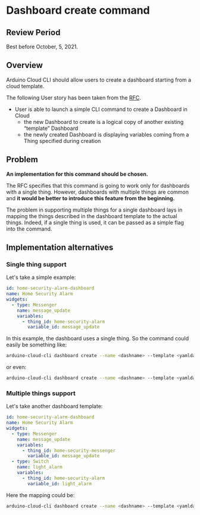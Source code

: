 # Dashboard create command

## Review Period

Best before October, 5, 2021.

## Overview
Arduino Cloud CLI should allow users to create a dashboard starting from a cloud template.

The following User story has been taken from the [RFC](https://arduino.atlassian.net/wiki/spaces/FTWEB/pages/2761064740/Arduino+Cloud+CLI).
* User is able to launch a simple CLI command to create a Dashboard in Cloud
  * the new Dashboard to create is a logical copy of another existing “template” Dashboard
  * the newly created Dashboard is displaying variables coming from a Thing specified during creation

## Problem
**An implementation for this command should be chosen.**

The RFC specifies that this command is going to work only for dashboards with a single thing. However, dashboards with multiple things are common and **it would be better to introduce this feature from the beginning.**

The problem in supporting multiple things for a single dashboard lays in mapping the things described in the dashboard template to the actual things.
Indeed, if a single thing is used, it can be passed as a simple flag into the command.

## Implementation alternatives

### Single thing support

Let's take a simple example:
```YAML
id: home-security-alarm-dashboard
name: Home Security Alarm
widgets:
  - type: Messenger
    name: message_update
    variables:
      - thing_id: home-security-alarm
        variable_id: message_update
```
In this example, the dashboard uses a single thing. So the command could easily be something like: 

```sh
arduino-cloud-cli dashboard create --name <dashname> --template <yamldashtemplfile> --thing-id <mythingid>
```

or even:

```sh
arduino-cloud-cli dashboard create --name <dashname> --template <yamldashtemplfile> --thing-override <home-security-alarm>=<mythingid>
```

### Multiple things support

Let's take another dashboard template:
```YAML
id: home-security-alarm-dashboard
name: Home Security Alarm
widgets:
  - type: Messenger
    name: message_update
    variables:
      - thing_id: home-security-messenger
        variable_id: message_update
  - type: Switch
    name: light_alarm
    variables:
      - thing_id: home-security-alarm
        variable_id: light_alarm
```
Here the mapping could be:

```sh
arduino-cloud-cli dashboard create --name <dashname> --template <yamldashtemplfile> --thing-override home-security-alarm=<mythingid1>,home-security-messenger=<mythingid2>
```
